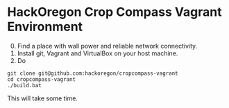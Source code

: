 # HackOregon Crop Compass Vagrant Environment

0. Find a place with wall power and reliable network connectivity.
1. Install git, Vagrant and VirtualBox on your host machine.
2. Do
```
git clone git@github.com:hackoregon/cropcompass-vagrant
cd cropcompass-vagrant
./build.bat
```

This will take some time.
